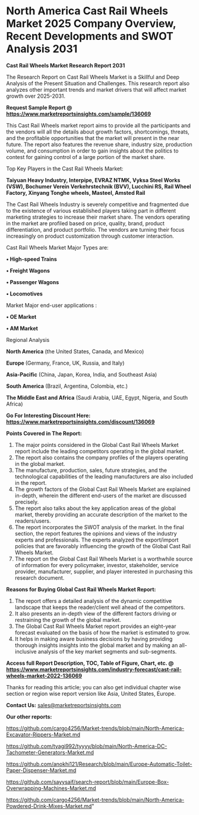 # North America Cast Rail Wheels Market 2025 Company Overview, Recent Developments and SWOT Analysis 2031

<strong>Cast Rail Wheels Market Research Report 2031</strong>

The Research Report on Cast Rail Wheels Market is a Skillful and Deep Analysis of the Present Situation and Challenges. This research report also analyzes other important trends and market drivers that will affect market growth over 2025-2031.

<strong>Request Sample Report @ <a href=https://www.marketreportsinsights.com/sample/136069>https://www.marketreportsinsights.com/sample/136069</a></strong>

This Cast Rail Wheels market report aims to provide all the participants and the vendors will all the details about growth factors, shortcomings, threats, and the profitable opportunities that the market will present in the near future. The report also features the revenue share, industry size, production volume, and consumption in order to gain insights about the politics to contest for gaining control of a large portion of the market share.

Top Key Players in the Cast Rail Wheels Market:

<strong>Taiyuan Heavy Industry, Interpipe, EVRAZ NTMK, Vyksa Steel Works (VSW), Bochumer Verein Verkehrstechnik (BVV), Lucchini RS, Rail Wheel Factory, Xinyang Tonghe wheels, Masteel, Amsted Rail</strong>

The Cast Rail Wheels Industry is severely competitive and fragmented due to the existence of various established players taking part in different marketing strategies to increase their market share. The vendors operating in the market are profiled based on price, quality, brand, product differentiation, and product portfolio. The vendors are turning their focus increasingly on product customization through customer interaction.

Cast Rail Wheels Market Major Types are:

<strong>• High-speed Trains

• Freight Wagons

• Passenger Wagons

• Locomotives</strong>

Market Major end-user applications :

<strong>• OE Market

• AM Market</strong>

Regional Analysis

</u><strong><b>North America</b></strong> (the United States, Canada, and Mexico)

<strong><b>Europe </b></strong>(Germany, France, UK, Russia, and Italy)

<strong><b>Asia-Pacific</b></strong> (China, Japan, Korea, India, and Southeast Asia)

<strong><b>South America</b></strong> (Brazil, Argentina, Colombia, etc.)

<strong><b>The Middle East and Africa</b></strong> (Saudi Arabia, UAE, Egypt, Nigeria, and South Africa)

<strong>Go For Interesting Discount Here: <a href=https://www.marketreportsinsights.com/discount/136069>https://www.marketreportsinsights.com/discount/136069</a></strong>

<strong>Points Covered in The Report:</strong>
<ol>
  <li>The major points considered in the Global Cast Rail Wheels Market report include the leading competitors operating in the global market.</li>
  <li>The report also contains the company profiles of the players operating in the global market.</li>
  <li>The manufacture, production, sales, future strategies, and the technological capabilities of the leading manufacturers are also included in the report.</li>
  <li>The growth factors of the Global Cast Rail Wheels Market are explained in-depth, wherein the different end-users of the market are discussed precisely.</li>
  <li>The report also talks about the key application areas of the global market, thereby providing an accurate description of the market to the readers/users.</li>
  <li>The report incorporates the SWOT analysis of the market. In the final section, the report features the opinions and views of the industry experts and professionals. The experts analyzed the export/import policies that are favorably influencing the growth of the Global Cast Rail Wheels Market.</li>
  <li>The report on the Global Cast Rail Wheels Market is a worthwhile source of information for every policymaker, investor, stakeholder, service provider, manufacturer, supplier, and player interested in purchasing this research document.</li>
</ol>
<strong>Reasons for Buying Global Cast Rail Wheels Market Report:</strong>

<ol>
  <li>The report offers a detailed analysis of the dynamic competitive landscape that keeps the reader/client well ahead of the competitors.</li>
  <li>It also presents an in-depth view of the different factors driving or restraining the growth of the global market.</li>
  <li>The Global Cast Rail Wheels Market report provides an eight-year forecast evaluated on the basis of how the market is estimated to grow.</li>
  <li>It helps in making aware business decisions by having providing thorough insights insights into the global market and by making an all-inclusive analysis of the key market segments and sub-segments.</li>
</ol>
<strong>Access full Report Description, TOC, Table of Figure, Chart, etc. @ <a href=https://www.marketreportsinsights.com/industry-forecast/cast-rail-wheels-market-2022-136069>https://www.marketreportsinsights.com/industry-forecast/cast-rail-wheels-market-2022-136069</a></strong>


Thanks for reading this article; you can also get individual chapter wise section or region wise report version like Asia, United States, Europe.

<strong>Contact Us:</strong>
sales@marketreportsinsights.com

<strong>Our other reports:</strong>

<a href=https://github.com/cargo4256/Market-trends/blob/main/North-America-Excavator-Rippers-Market.md>https://github.com/cargo4256/Market-trends/blob/main/North-America-Excavator-Rippers-Market.md</a>

<a href=https://github.com/tyagi992/tyyyy/blob/main/North-America-DC-Tachometer-Generators-Market.md>https://github.com/tyagi992/tyyyy/blob/main/North-America-DC-Tachometer-Generators-Market.md</a>

<a href=https://github.com/anokhi121/Research/blob/main/Europe-Automatic-Toilet-Paper-Dispenser-Market.md>https://github.com/anokhi121/Research/blob/main/Europe-Automatic-Toilet-Paper-Dispenser-Market.md</a>

<a href=https://github.com/sayysaif/search-report/blob/main/Europe-Box-Overwrapping-Machines-Market.md>https://github.com/sayysaif/search-report/blob/main/Europe-Box-Overwrapping-Machines-Market.md</a>

<a href=https://github.com/cargo4256/Market-trends/blob/main/North-America-Powdered-Drink-Mixes-Market.md>https://github.com/cargo4256/Market-trends/blob/main/North-America-Powdered-Drink-Mixes-Market.md</a>"
